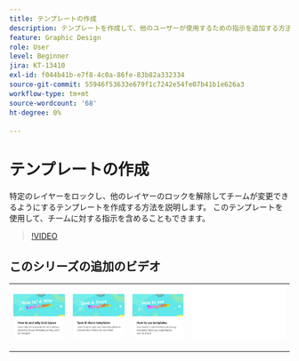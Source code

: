 ```yaml
---
title: テンプレートの作成
description: テンプレートを作成して、他のユーザーが使用するための指示を追加する方法について説明します
feature: Graphic Design
role: User
level: Beginner
jira: KT-13410
exl-id: f044b41b-e7f8-4c0a-86fe-83b82a332334
source-git-commit: 55946f53633e679f1c7242e54fe07b41b1e626a3
workflow-type: tm+mt
source-wordcount: '68'
ht-degree: 0%

---
```


# テンプレートの作成

特定のレイヤーをロックし、他のレイヤーのロックを解除してチームが変更できるようにするテンプレートを作成する方法を説明します。 このテンプレートを使用して、チームに対する指示を含めることもできます。

>[!VIDEO](https://video.tv.adobe.com/v/3420208?quality=12&learn=on&hidetitle=true)

## このシリーズの追加のビデオ

<table style="table-layout:fixed">
<tr>
    <td>
            <a href="lock-layers.md">
                <img alt="レイヤーをロックする方法と理由" src="assets/lock-layers.png" />
            </a>
    </td>
    <td>
            <a href="share-templates.md">
                <img alt="テンプレートを保存して共有" src="assets/share-templates.png" />
            </a>
    </td>
    <td>
            <a href="use-templates.md">
                <img alt="テンプレートの使用方法" src="assets/use-templates.png" />
            </a>
    </td>
    <td>
      <img alt="スペーサー" src="../assets/Whitespacer.png" />
      <div>
      <br>
    </td>
</tr>
</table>

